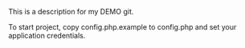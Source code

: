 This is a description for my DEMO git.

To start project, copy config.php.example to config.php and set your application credentials.
